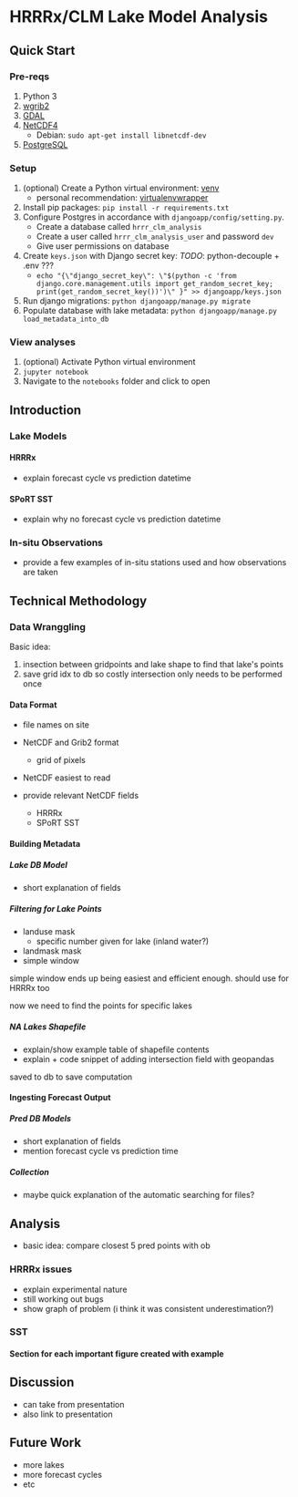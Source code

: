 # HRRRx/CLM Lake Model Analysis

## Quick Start

### Pre-reqs

1. Python 3
2. [wgrib2](https://www.cpc.ncep.noaa.gov/products/wesley/wgrib2/)
3. [GDAL](https://gdal.org/)
4. [NetCDF4](https://www.unidata.ucar.edu/software/netcdf/)
    - Debian: `sudo apt-get install libnetcdf-dev`
6. [PostgreSQL](https://www.postgresql.org/)

### Setup

1. (optional) Create a Python virtual environment: [venv](https://docs.python.org/3/library/venv.html)
    - personal recommendation: [virtualenvwrapper](https://virtualenvwrapper.readthedocs.io/en/latest/)
2. Install pip packages: `pip install -r requirements.txt`
3. Configure Postgres in accordance with `djangoapp/config/setting.py`.
    - Create a database called `hrrr_clm_analysis`
    - Create a user called `hrrr_clm_analysis_user` and password `dev`
    - Give user permissions on database
4. Create `keys.json` with Django secret key: *TODO*: python-decouple + .env ???
    - `echo "{\"django_secret_key\": \"$(python -c 'from django.core.management.utils import get_random_secret_key; print(get_random_secret_key())')\" }" >> djangoapp/keys.json`
5. Run django migrations: `python djangoapp/manage.py migrate`
6. Populate database with lake metadata: `python djangoapp/manage.py load_metadata_into_db`

### View analyses

1. (optional) Activate Python virtual environment
2. `jupyter notebook`
3. Navigate to the `notebooks` folder and click to open

## Introduction

### Lake Models

#### HRRRx

- explain forecast cycle vs prediction datetime

#### SPoRT SST 

- explain why no forecast cycle vs prediction datetime

### In-situ Observations

- provide a few examples of in-situ stations used and how observations are taken

## Technical Methodology

### Data Wranggling

Basic idea:
1. insection between gridpoints and lake shape to find that lake's points
2. save grid idx to db so costly intersection only needs to be performed once

#### Data Format

- file names on site

- NetCDF and Grib2 format
    - grid of pixels
- NetCDF easiest to read

- provide relevant NetCDF fields
    - HRRRx
    - SPoRT SST

#### Building Metadata

##### Lake DB Model

- short explanation of fields

##### Filtering for Lake Points

- landuse mask
    - specific number given for lake (inland water?)
- landmask mask
- simple window

simple window ends up being easiest and efficient enough. should use for HRRRx too

now we need to find the points for specific lakes

##### NA Lakes Shapefile

- explain/show example table of shapefile contents
- explain + code snippet of adding intersection field with geopandas

saved to db to save computation

#### Ingesting Forecast Output

##### Pred DB Models

- short explanation of fields
- mention forecast cycle vs prediction time 

##### Collection

- maybe quick explanation of the automatic searching for files?

## Analysis

- basic idea: compare closest 5 pred points with ob

### HRRRx issues

- explain experimental nature
- still working out bugs
- show graph of problem (i think it was consistent underestimation?)

### SST

#### Section for each important figure created with example

## Discussion

- can take from presentation
- also link to presentation

## Future Work

- more lakes
- more forecast cycles
- etc